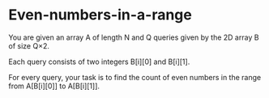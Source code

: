 # Even-numbers-in-a-range
You are given an array A of length N and Q queries given by the 2D array B of size Q×2.

Each query consists of two integers B[i][0] and B[i][1].

For every query, your task is to find the count of even numbers in the range from A[B[i][0]] to A[B[i][1]].
